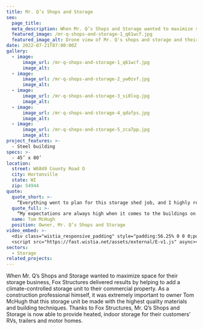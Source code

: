 ```yaml
---
title: Mr. Q’s Shops and Storage
seo:
  page_title:
  meta_description: When Mr. Q’s Shops and Storage wanted to maximize space for their storage business, Fox Structures added a climate-controlled storage unit to their property.
  featured_image: /mr-q-shops-and-storage-1_q61wcf.jpg
  featured_image_alt: Drone view of Mr. Q's shops and storage and their five large storage buildings
date: 2022-07-21T07:00:00Z
gallery: 
  - image: 
      image_url: /mr-q-shops-and-storage-1_q61wcf.jpg
      image_alt:
  - image: 
      image_url: /mr-q-shops-and-storage-2_yw0zvf.jpg
      image_alt:
  - image: 
      image_url: /mr-q-shops-and-storage-3_si0lxg.jpg
      image_alt:
  - image: 
      image_url: /mr-q-shops-and-storage-4_qdafps.jpg
      image_alt:
  - image: 
      image_url: /mr-q-shops-and-storage-5_zca7pp.jpg
      image_alt:
project_features: >-
  - Steel building
specs: >-
  - 45’ x 80’
location:
  street: W6849 County Road O
  city: Hortonville
  state: WI
  zip: 54944
quote:
  quote_short: >-
    “Everything went to plan for this storage shed job, and I highly recommend Fox Structures to anyone looking for quality builds. They always do a fantastic job and use high-quality materials at a great value.”
  quote_full: >-
    “My expectations are always high when it comes to the buildings on our property, and Fox Structures is always our first choice for any of our commercial building needs. Everything went to plan for this storage shed job, and I highly recommend Fox Structures to anyone looking for quality builds. They always do a fantastic job and use high-quality materials at a great value.”
  name: Tom McHugh
  position: Owner, Mr. Q’s Shops and Storage
video_embed: >-
  <div class="wistia_responsive_padding" style="padding:56.25% 0 0 0;position:relative;"><div class="wistia_responsive_wrapper" style="height:100%;left:0;position:absolute;top:0;width:100%;"><iframe src="https://fast.wistia.net/embed/iframe/oknxtd95j4?videoFoam=true" title="Fox Structures Mr. Qs Shops and Storage Video" allow="autoplay; fullscreen" allowtransparency="true" frameborder="0" scrolling="no" class="wistia_embed" name="wistia_embed" msallowfullscreen width="100%" height="100%"></iframe></div></div>
  <script src="https://fast.wistia.net/assets/external/E-v1.js" async></script>
sectors:
  - Storage
related_projects: 
---
```


When Mr. Q’s Shops and Storage wanted to maximize space for their storage business, Fox Structures delivered results by helping to add a climate-controlled storage unit to their commercial property. As a construction professional himself, it was extremely important to owner Tom McHugh that this storage unit be made with the highest quality materials and building techniques. Thanks to Fox Structures, Mr. Q’s Shops and Storage is now able to provide heated, indoor storage for their customers’ RVs, trailers and motor homes.
